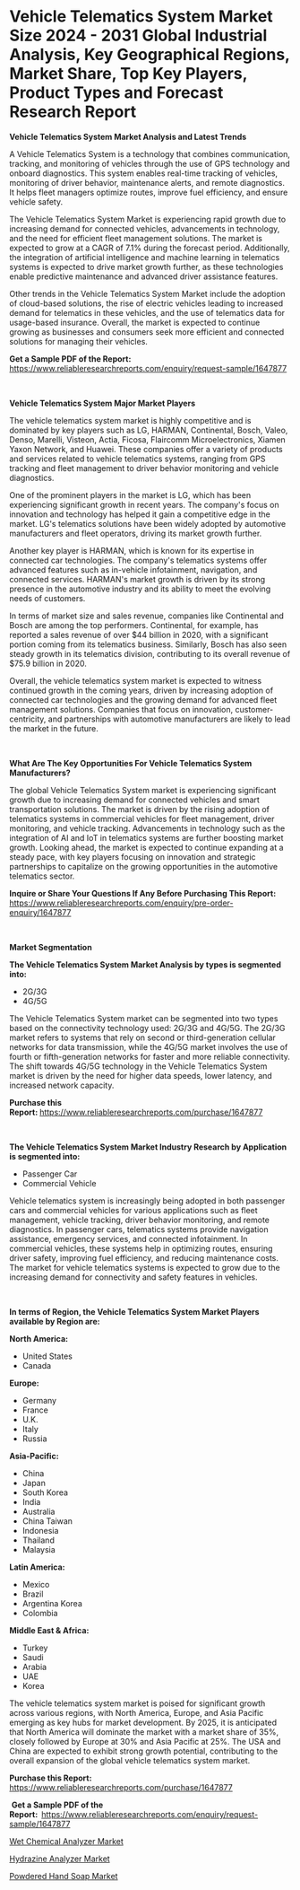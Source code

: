 <p><h1>Vehicle Telematics System Market Size 2024 - 2031 Global Industrial Analysis, Key Geographical Regions, Market Share, Top Key Players, Product Types and Forecast Research Report</h1></p><p><strong>Vehicle Telematics System Market Analysis and Latest Trends</strong></p>
<p><p>A Vehicle Telematics System is a technology that combines communication, tracking, and monitoring of vehicles through the use of GPS technology and onboard diagnostics. This system enables real-time tracking of vehicles, monitoring of driver behavior, maintenance alerts, and remote diagnostics. It helps fleet managers optimize routes, improve fuel efficiency, and ensure vehicle safety.</p><p>The Vehicle Telematics System Market is experiencing rapid growth due to increasing demand for connected vehicles, advancements in technology, and the need for efficient fleet management solutions. The market is expected to grow at a CAGR of 7.1% during the forecast period. Additionally, the integration of artificial intelligence and machine learning in telematics systems is expected to drive market growth further, as these technologies enable predictive maintenance and advanced driver assistance features.</p><p>Other trends in the Vehicle Telematics System Market include the adoption of cloud-based solutions, the rise of electric vehicles leading to increased demand for telematics in these vehicles, and the use of telematics data for usage-based insurance. Overall, the market is expected to continue growing as businesses and consumers seek more efficient and connected solutions for managing their vehicles.</p></p>
<p><strong>Get a Sample PDF of the Report:&nbsp;</strong> <a href="https://www.reliableresearchreports.com/enquiry/request-sample/1647877">https://www.reliableresearchreports.com/enquiry/request-sample/1647877</a></p>
<p>&nbsp;</p>
<p><strong>Vehicle Telematics System Major Market Players</strong></p>
<p><p>The vehicle telematics system market is highly competitive and is dominated by key players such as LG, HARMAN, Continental, Bosch, Valeo, Denso, Marelli, Visteon, Actia, Ficosa, Flaircomm Microelectronics, Xiamen Yaxon Network, and Huawei. These companies offer a variety of products and services related to vehicle telematics systems, ranging from GPS tracking and fleet management to driver behavior monitoring and vehicle diagnostics.</p><p>One of the prominent players in the market is LG, which has been experiencing significant growth in recent years. The company's focus on innovation and technology has helped it gain a competitive edge in the market. LG's telematics solutions have been widely adopted by automotive manufacturers and fleet operators, driving its market growth further.</p><p>Another key player is HARMAN, which is known for its expertise in connected car technologies. The company's telematics systems offer advanced features such as in-vehicle infotainment, navigation, and connected services. HARMAN's market growth is driven by its strong presence in the automotive industry and its ability to meet the evolving needs of customers.</p><p>In terms of market size and sales revenue, companies like Continental and Bosch are among the top performers. Continental, for example, has reported a sales revenue of over $44 billion in 2020, with a significant portion coming from its telematics business. Similarly, Bosch has also seen steady growth in its telematics division, contributing to its overall revenue of $75.9 billion in 2020.</p><p>Overall, the vehicle telematics system market is expected to witness continued growth in the coming years, driven by increasing adoption of connected car technologies and the growing demand for advanced fleet management solutions. Companies that focus on innovation, customer-centricity, and partnerships with automotive manufacturers are likely to lead the market in the future.</p></p>
<p>&nbsp;</p>
<p><strong>What Are The Key Opportunities For Vehicle Telematics System Manufacturers?</strong></p>
<p><p>The global Vehicle Telematics System market is experiencing significant growth due to increasing demand for connected vehicles and smart transportation solutions. The market is driven by the rising adoption of telematics systems in commercial vehicles for fleet management, driver monitoring, and vehicle tracking. Advancements in technology such as the integration of AI and IoT in telematics systems are further boosting market growth. Looking ahead, the market is expected to continue expanding at a steady pace, with key players focusing on innovation and strategic partnerships to capitalize on the growing opportunities in the automotive telematics sector.</p></p>
<p><strong>Inquire or Share Your Questions If Any Before Purchasing This Report:</strong> <a href="https://www.reliableresearchreports.com/enquiry/pre-order-enquiry/1647877">https://www.reliableresearchreports.com/enquiry/pre-order-enquiry/1647877</a></p>
<p>&nbsp;</p>
<p><strong>Market Segmentation</strong></p>
<p><strong>The Vehicle Telematics System Market Analysis by types is segmented into:</strong></p>
<p><ul><li>2G/3G</li><li>4G/5G</li></ul></p>
<p><p>The Vehicle Telematics System market can be segmented into two types based on the connectivity technology used: 2G/3G and 4G/5G. The 2G/3G market refers to systems that rely on second or third-generation cellular networks for data transmission, while the 4G/5G market involves the use of fourth or fifth-generation networks for faster and more reliable connectivity. The shift towards 4G/5G technology in the Vehicle Telematics System market is driven by the need for higher data speeds, lower latency, and increased network capacity.</p></p>
<p><strong>Purchase this Report:&nbsp;</strong><a href="https://www.reliableresearchreports.com/purchase/1647877">https://www.reliableresearchreports.com/purchase/1647877</a></p>
<p>&nbsp;</p>
<p><strong>The Vehicle Telematics System Market Industry Research by Application is segmented into:</strong></p>
<p><ul><li>Passenger Car</li><li>Commercial Vehicle</li></ul></p>
<p><p>Vehicle telematics system is increasingly being adopted in both passenger cars and commercial vehicles for various applications such as fleet management, vehicle tracking, driver behavior monitoring, and remote diagnostics. In passenger cars, telematics systems provide navigation assistance, emergency services, and connected infotainment. In commercial vehicles, these systems help in optimizing routes, ensuring driver safety, improving fuel efficiency, and reducing maintenance costs. The market for vehicle telematics systems is expected to grow due to the increasing demand for connectivity and safety features in vehicles.</p></p>
<p>&nbsp;</p>
<p><strong>In terms of Region, the Vehicle Telematics System Market Players available by Region are:</strong></p>
<p>
    <p> <strong> North America: </strong>
        <ul>
            <li>United States</li>
            <li>Canada</li>
        </ul>
        </p> 
    <p> <strong> Europe: </strong>
        <ul>
            <li>Germany</li>
            <li>France</li>
            <li>U.K.</li>
            <li>Italy</li>
            <li>Russia</li>
        </ul>
        </p> 
    <p> <strong> Asia-Pacific: </strong>
        <ul>
            <li>China</li>
            <li>Japan</li>
            <li>South Korea</li>
            <li>India</li>
            <li>Australia</li>
            <li>China Taiwan</li>
            <li>Indonesia</li>
            <li>Thailand</li>
            <li>Malaysia</li>
        </ul>
        </p> 
    <p> <strong> Latin America: </strong>
        <ul>
            <li>Mexico</li>
            <li>Brazil</li>
            <li>Argentina Korea</li>
            <li>Colombia</li>
        </ul>
        </p> 
    <p> <strong> Middle East & Africa: </strong>
        <ul>
            <li>Turkey</li>
            <li>Saudi</li>
            <li>Arabia</li>
            <li>UAE</li>
            <li>Korea</li>
        </ul>
    </p>
    </p>
<p><p>The vehicle telematics system market is poised for significant growth across various regions, with North America, Europe, and Asia Pacific emerging as key hubs for market development. By 2025, it is anticipated that North America will dominate the market with a market share of 35%, closely followed by Europe at 30% and Asia Pacific at 25%. The USA and China are expected to exhibit strong growth potential, contributing to the overall expansion of the global vehicle telematics system market.</p></p>
<p><strong>Purchase this Report: </strong><a href="https://www.reliableresearchreports.com/purchase/1647877">https://www.reliableresearchreports.com/purchase/1647877</a></p>
<p>&nbsp;<strong>Get a Sample PDF of the Report:&nbsp;&nbsp;</strong><a href="https://www.reliableresearchreports.com/enquiry/request-sample/1647877">https://www.reliableresearchreports.com/enquiry/request-sample/1647877</a></p>
<p><strong></strong></p>
<p><p><a href="https://view.publitas.com/reportprime-1/wet-chemical-analyzer-market-research-report-reveals-the-latest-trends-and-opportunities-of-this-market-for-period-from-2023-2030/">Wet Chemical Analyzer Market</a></p><p><a href="https://view.publitas.com/reportprime-1/insights-into-hydrazine-analyzer-market-size-analysing-market-share-trends-and-growth-from-2023-to-2030/">Hydrazine Analyzer Market</a></p><p><a href="https://view.publitas.com/reportprime-1/powdered-hand-soap-market-size-growth-and-forecast-from-2023-2030/">Powdered Hand Soap Market</a></p></p>